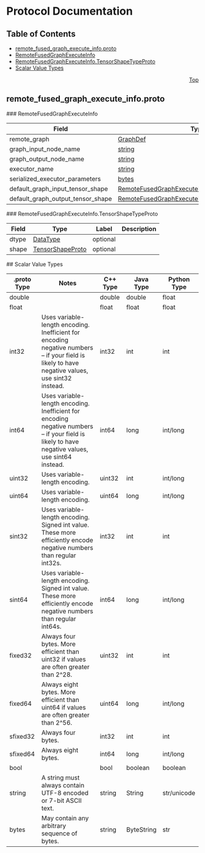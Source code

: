 # Protocol Documentation
<a name="top"/>

## Table of Contents
* [remote_fused_graph_execute_info.proto](#remote_fused_graph_execute_info.proto)
 * [RemoteFusedGraphExecuteInfo](#tensorflow.RemoteFusedGraphExecuteInfo)
 * [RemoteFusedGraphExecuteInfo.TensorShapeTypeProto](#tensorflow.RemoteFusedGraphExecuteInfo.TensorShapeTypeProto)
* [Scalar Value Types](#scalar-value-types)

<a name="remote_fused_graph_execute_info.proto"/>
<p align="right"><a href="#top">Top</a></p>

## remote_fused_graph_execute_info.proto



<a name="tensorflow.RemoteFusedGraphExecuteInfo"/>
### RemoteFusedGraphExecuteInfo


| Field | Type | Label | Description |
| ----- | ---- | ----- | ----------- |
| remote_graph | [GraphDef](#tensorflow.GraphDef) | optional |  |
| graph_input_node_name | [string](#string) | repeated |  |
| graph_output_node_name | [string](#string) | repeated |  |
| executor_name | [string](#string) | optional |  |
| serialized_executor_parameters | [bytes](#bytes) | optional |  |
| default_graph_input_tensor_shape | [RemoteFusedGraphExecuteInfo.TensorShapeTypeProto](#tensorflow.RemoteFusedGraphExecuteInfo.TensorShapeTypeProto) | repeated |  |
| default_graph_output_tensor_shape | [RemoteFusedGraphExecuteInfo.TensorShapeTypeProto](#tensorflow.RemoteFusedGraphExecuteInfo.TensorShapeTypeProto) | repeated |  |


<a name="tensorflow.RemoteFusedGraphExecuteInfo.TensorShapeTypeProto"/>
### RemoteFusedGraphExecuteInfo.TensorShapeTypeProto


| Field | Type | Label | Description |
| ----- | ---- | ----- | ----------- |
| dtype | [DataType](#tensorflow.DataType) | optional |  |
| shape | [TensorShapeProto](#tensorflow.TensorShapeProto) | optional |  |







<a name="scalar-value-types"/>
## Scalar Value Types

| .proto Type | Notes | C++ Type | Java Type | Python Type |
| ----------- | ----- | -------- | --------- | ----------- |
| <a name="double"/> double |  | double | double | float |
| <a name="float"/> float |  | float | float | float |
| <a name="int32"/> int32 | Uses variable-length encoding. Inefficient for encoding negative numbers – if your field is likely to have negative values, use sint32 instead. | int32 | int | int |
| <a name="int64"/> int64 | Uses variable-length encoding. Inefficient for encoding negative numbers – if your field is likely to have negative values, use sint64 instead. | int64 | long | int/long |
| <a name="uint32"/> uint32 | Uses variable-length encoding. | uint32 | int | int/long |
| <a name="uint64"/> uint64 | Uses variable-length encoding. | uint64 | long | int/long |
| <a name="sint32"/> sint32 | Uses variable-length encoding. Signed int value. These more efficiently encode negative numbers than regular int32s. | int32 | int | int |
| <a name="sint64"/> sint64 | Uses variable-length encoding. Signed int value. These more efficiently encode negative numbers than regular int64s. | int64 | long | int/long |
| <a name="fixed32"/> fixed32 | Always four bytes. More efficient than uint32 if values are often greater than 2^28. | uint32 | int | int |
| <a name="fixed64"/> fixed64 | Always eight bytes. More efficient than uint64 if values are often greater than 2^56. | uint64 | long | int/long |
| <a name="sfixed32"/> sfixed32 | Always four bytes. | int32 | int | int |
| <a name="sfixed64"/> sfixed64 | Always eight bytes. | int64 | long | int/long |
| <a name="bool"/> bool |  | bool | boolean | boolean |
| <a name="string"/> string | A string must always contain UTF-8 encoded or 7-bit ASCII text. | string | String | str/unicode |
| <a name="bytes"/> bytes | May contain any arbitrary sequence of bytes. | string | ByteString | str |
